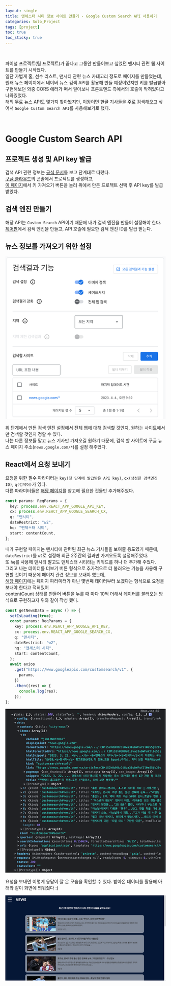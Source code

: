 ```yaml
---
layout: single
title: 맨체스터 시티 정보 사이트 만들기 - Google Custom Search API 사용하기
categories: Solo_Project
tags: [project]
toc: true
toc_sticky: true
---
```


<br/>

파이널 프로젝트(팀 프로젝트)가 끝나고 그동안 만들어보고 싶었던 맨시티 관련 웹 사이트를 만들기 시작했다.<br/>
일단 가볍게 홈, 선수 리스트, 맨시티 관련 뉴스 카테고리 정도로 페이지를 만들었는데,<br/>
원래 뉴스 페이지에서 네이버 뉴스 검색 API를 활용해 만들 예정이었지만 키를 발급받아 구현해보던 와중 CORS 에러가 떠서 알아보니 프론트엔드 측에서의 호출이 막혀있다고 나와있었다.<br/>
해외 무료 뉴스 API도 몇가지 찾아봤지만, 이왕이면 한글 기사들을 주로 검색해오고 싶어서 `Google Custom Search API`를 사용해보기로 했다.

<br/>

# Google Custom Search API

## 프로젝트 생성 및 API key 발급

검색 API 관련 정보는 [공식 문서](https://developers.google.com/custom-search/v1/overview?hl=ko)를 보고 단계대로 따랐다.<br/>
[구글 클라우드](https://cloud.google.com/?hl=ko)의 콘솔에서 프로젝트를 생성하고, <br/>
[이 페이지](https://developers.google.com/custom-search/v1/overview?hl=ko)에서 키 가져오기 버튼을 눌러 위에서 만든 프로젝트 선택 후 API key를 발급받았다.

## 검색 엔진 만들기

해당 API는 `Custom Search` API이기 때문에 내가 검색 엔진을 만들어 설정해야 한다.<br/>
[제어판](https://programmablesearchengine.google.com/controlpanel/all)에서 검색 엔진을 만들고, API 호출에 필요한 검색 엔진 ID를 발급 받는다.

## 뉴스 정보를 가져오기 위한 설정

![](/images/2023-04-04-google-custom-search-api/1.png)

위 단계에서 만든 검색 엔진 설정에서 전체 웹에 대해 검색할 것인지, 원하는 사이트에서만 검색할 것인지 정할 수 있다.<br/>
나는 다른 정보들 말고 뉴스 기사만 가져오길 원하기 때문에, 검색 할 사이트에 구글 뉴스 페이지 주소(`news.google.com/*`)를 설정 해주었다.

## React에서 요청 보내기

요청을 위한 필수 파라미터는 `key(첫 단계에 발급받은 API key)`, `cx(생성한 검색엔진 ID)`, `q(검색어)`가 있다.<br/>
다른 파라미터들은 [해당 페이지](https://developers.google.com/custom-search/v1/reference/rest/v1/cse/list?hl=ko)를 참고해 필요한 것들만 추가해주었다.

```typescript
const params: ReqParams = {
  key: process.env.REACT_APP_GOOGLE_API_KEY,
  cx: process.env.REACT_APP_GOOGLE_SEARCH_CX,
  q: "맨시티",
  dateRestrict: "w2",
  hq: "맨체스터 시티",
  start: contentCount,
};
```

내가 구현할 페이지는 맨시티에 관련된 최근 뉴스 기사들을 보여줄 용도였기 때문에, `dateRestrict`를 `w2`로 설정해 최근 2주간의 결과만 가져오도록 설정해주었다.<br/>
또 `hq`를 사용해 맨시티 말고도 맨체스터 시티라는 키워드를 하나 더 추가해 주었다.<br/>
그리고 나는 데이터를 더보기 버튼 형식으로 추가적으로 더 불러오는 기능을 사용해 구현할 것이기 때문에 페이지 관련 정보를 보내야 했는데,<br/>
[해당 페이지](https://developers.google.com/custom-search/v1/reference/rest/v1/cse/list?hl=ko)에는 페이지 파라미터가 아닌 몇번째 데이터부터 보겠다는 형식으로 요청을 보내야 한다고 적혀있어<br/>
contentCount 상태를 만들어 버튼을 누를 때 마다 10씩 더해서 데이터를 불러오는 방식으로 구현하고자 위와 같이 작성 했다.

```typescript
const getNewsData = async () => {
  setIsLoading(true);
  const params: ReqParams = {
    key: process.env.REACT_APP_GOOGLE_API_KEY,
    cx: process.env.REACT_APP_GOOGLE_SEARCH_CX,
    q: "맨시티",
    dateRestrict: "w2",
    hq: "맨체스터 시티",
    start: contentCount,
  };
  await axios
    .get("https://www.googleapis.com/customsearch/v1", {
      params,
    })
    .then((res) => {
      console.log(res);
    });
};
```

![](/images/2023-04-04-google-custom-search-api/2.png)

요청을 보내면 이렇게 응답이 잘 온 모습을 확인할 수 있다. 받아온 데이터를 활용해 아래와 같이 화면에 띄워줬다 :)

![](/images/2023-04-04-google-custom-search-api/3.png)
